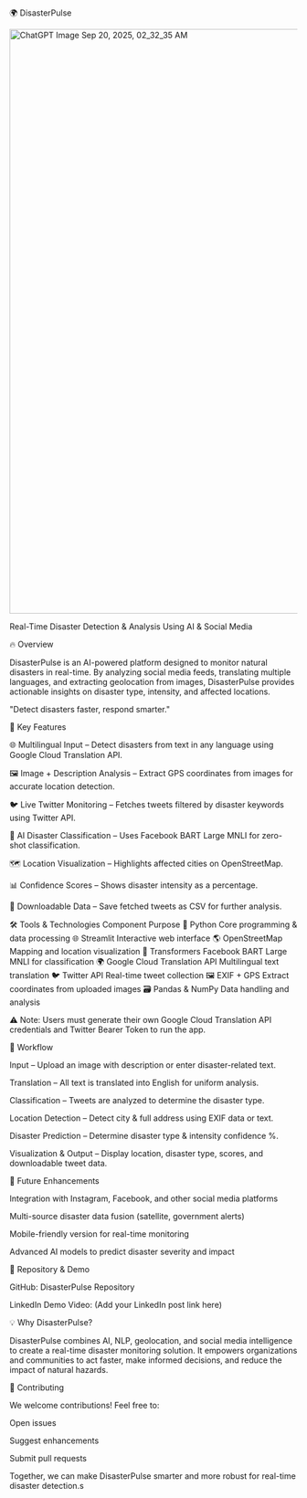 🌍 DisasterPulse

<img width="1536" height="1024" alt="ChatGPT Image Sep 20, 2025, 02_32_35 AM" src="https://github.com/user-attachments/assets/63abfaa3-a461-4195-9256-ad3553c3fa61" />

Real-Time Disaster Detection & Analysis Using AI & Social Media

🔥 Overview

DisasterPulse is an AI-powered platform designed to monitor natural disasters in real-time. By analyzing social media feeds, translating multiple languages, and extracting geolocation from images, DisasterPulse provides actionable insights on disaster type, intensity, and affected locations.

"Detect disasters faster, respond smarter."

🌟 Key Features

🌐 Multilingual Input – Detect disasters from text in any language using Google Cloud Translation API.

🖼 Image + Description Analysis – Extract GPS coordinates from images for accurate location detection.

🐦 Live Twitter Monitoring – Fetches tweets filtered by disaster keywords using Twitter API.

🤖 AI Disaster Classification – Uses Facebook BART Large MNLI for zero-shot classification.

🗺 Location Visualization – Highlights affected cities on OpenStreetMap.

📊 Confidence Scores – Shows disaster intensity as a percentage.

💾 Downloadable Data – Save fetched tweets as CSV for further analysis.

🛠 Tools & Technologies
Component	Purpose
🐍 Python	Core programming & data processing
🌐 Streamlit	Interactive web interface
🌎 OpenStreetMap	Mapping and location visualization
🤖 Transformers	Facebook BART Large MNLI for classification
🌍 Google Cloud Translation API	Multilingual text translation
🐦 Twitter API	Real-time tweet collection
🖼 EXIF + GPS	Extract coordinates from uploaded images
🗃 Pandas & NumPy	Data handling and analysis

⚠️ Note: Users must generate their own Google Cloud Translation API credentials and Twitter Bearer Token to run the app.

🔄 Workflow

Input – Upload an image with description or enter disaster-related text.

Translation – All text is translated into English for uniform analysis.

Classification – Tweets are analyzed to determine the disaster type.

Location Detection – Detect city & full address using EXIF data or text.

Disaster Prediction – Determine disaster type & intensity confidence %.

Visualization & Output – Display location, disaster type, scores, and downloadable tweet data.

🔮 Future Enhancements

Integration with Instagram, Facebook, and other social media platforms

Multi-source disaster data fusion (satellite, government alerts)

Mobile-friendly version for real-time monitoring

Advanced AI models to predict disaster severity and impact

📌 Repository & Demo

GitHub: DisasterPulse Repository

LinkedIn Demo Video: (Add your LinkedIn post link here)

💡 Why DisasterPulse?

DisasterPulse combines AI, NLP, geolocation, and social media intelligence to create a real-time disaster monitoring solution. It empowers organizations and communities to act faster, make informed decisions, and reduce the impact of natural hazards.

🤝 Contributing

We welcome contributions! Feel free to:

Open issues

Suggest enhancements

Submit pull requests

Together, we can make DisasterPulse smarter and more robust for real-time disaster detection.s
